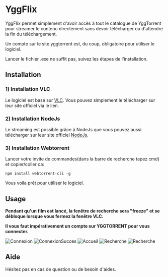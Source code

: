 # YggFlix

YggFlix permet simplement d'avoir accès à tout le catalogue de YggTorrent pour streamer le contenu directement sans devoir télécharger ou d'attendre la fin du téléchargement.

Un compte sur le site yggtorrent est, du coup, obligatoire pour utiliser le logiciel.

Lancer le fichier .exe ne suffit pas, suivez les étapes de l'installation.

## Installation

### 1) Installation VLC
Le logiciel est basé sur [VLC](https://www.videolan.org/vlc/index.fr.html). Vous pouvez simplement le télécharger sur leur site officiel via le lien.
### 2) Installation NodeJs
Le streaming est possible grâce à NodeJs que vous pouvez aussi télécharger sur leur site officiel [NodeJs](https://nodejs.org/en/).
### 3) Installation Webtorrent
Lancer votre invite de commandes(dans la barre de recherche tapez cmd) et copier/coller ca:
```
npm install webtorrent-cli -g
```
Vous voila prêt pour utiliser le logiciel.

## Usage
**Pendant qu'un film est lancé, la fenêtre de recherche sera "freeze" et se débloque lorsque vous fermez la fenêtre VLC.**

**Il vous faut impérativement un compte sur YGGTORRENT pour vous connecter.**

![Connexion](<https://i.postimg.cc/Rqxn50nc/yggflix1.png>)
![ConnexionSucces](https://i.postimg.cc/PqVKw07B/yggflix2.png)
![Accueil](https://i.postimg.cc/85rdrcM6/yggflix3.png)
![Recherche](https://i.postimg.cc/C5sqjq1z/yggflix4.png)
![Recherche](https://i.postimg.cc/dtQ7bD3j/yggflix5.png)


## Aide
Hésitez pas en cas de question ou de besoin d'aides.

